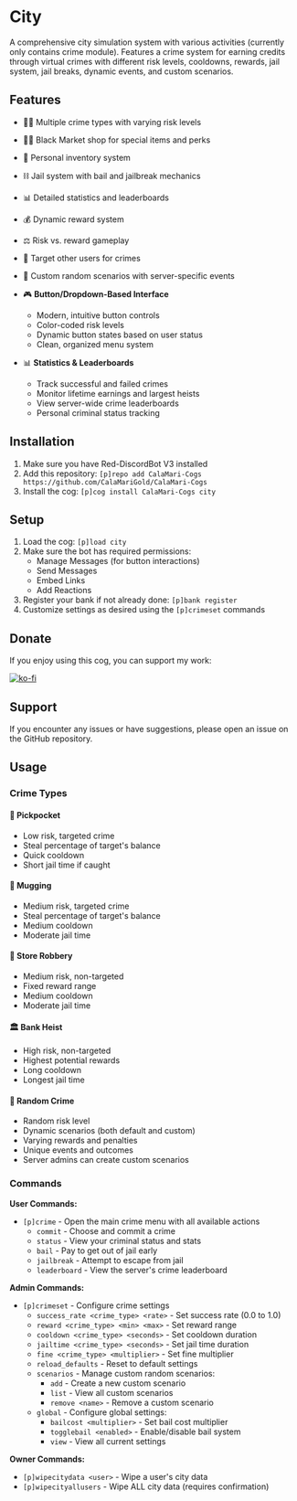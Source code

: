 # City

A comprehensive city simulation system with various activities (currently only contains crime module). Features a crime system for earning credits through virtual crimes with different risk levels, cooldowns, rewards, jail system, jail breaks, dynamic events, and custom scenarios.

## Features

- 🦹‍♂️ Multiple crime types with varying risk levels
- 🏴‍☠️ Black Market shop for special items and perks
- 🎒 Personal inventory system
- ⛓️ Jail system with bail and jailbreak mechanics
- 📊 Detailed statistics and leaderboards
- 💰 Dynamic reward system
- ⚖️ Risk vs. reward gameplay
- 🎯 Target other users for crimes
- 🎲 Custom random scenarios with server-specific events

- 🎮 **Button/Dropdown-Based Interface**
  - Modern, intuitive button controls
  - Color-coded risk levels
  - Dynamic button states based on user status
  - Clean, organized menu system

- 📊 **Statistics & Leaderboards**
  - Track successful and failed crimes
  - Monitor lifetime earnings and largest heists
  - View server-wide crime leaderboards
  - Personal criminal status tracking

## Installation

1. Make sure you have Red-DiscordBot V3 installed
2. Add this repository: `[p]repo add CalaMari-Cogs https://github.com/CalaMariGold/CalaMari-Cogs`
3. Install the cog: `[p]cog install CalaMari-Cogs city`

## Setup

1. Load the cog: `[p]load city`
2. Make sure the bot has required permissions:
   - Manage Messages (for button interactions)
   - Send Messages
   - Embed Links
   - Add Reactions
3. Register your bank if not already done: `[p]bank register`
4. Customize settings as desired using the `[p]crimeset` commands

## Donate

If you enjoy using this cog, you can support my work:

[![ko-fi](https://ko-fi.com/img/githubbutton_sm.svg)](https://ko-fi.com/calamarigold)

## Support

If you encounter any issues or have suggestions, please open an issue on the GitHub repository.

## Usage

### Crime Types

#### 🧤 Pickpocket
- Low risk, targeted crime
- Steal percentage of target's balance
- Quick cooldown
- Short jail time if caught

#### 🔪 Mugging
- Medium risk, targeted crime
- Steal percentage of target's balance
- Medium cooldown
- Moderate jail time

#### 🏪 Store Robbery
- Medium risk, non-targeted
- Fixed reward range
- Medium cooldown
- Moderate jail time

#### 🏛️ Bank Heist
- High risk, non-targeted
- Highest potential rewards
- Long cooldown
- Longest jail time

#### 🎲 Random Crime
- Random risk level
- Dynamic scenarios (both default and custom)
- Varying rewards and penalties
- Unique events and outcomes
- Server admins can create custom scenarios

### Commands

**User Commands:**
- `[p]crime` - Open the main crime menu with all available actions
  - `commit` - Choose and commit a crime
  - `status` - View your criminal status and stats
  - `bail` - Pay to get out of jail early
  - `jailbreak` - Attempt to escape from jail
  - `leaderboard` - View the server's crime leaderboard

**Admin Commands:**
- `[p]crimeset` - Configure crime settings
  - `success_rate <crime_type> <rate>` - Set success rate (0.0 to 1.0)
  - `reward <crime_type> <min> <max>` - Set reward range
  - `cooldown <crime_type> <seconds>` - Set cooldown duration
  - `jailtime <crime_type> <seconds>` - Set jail time duration
  - `fine <crime_type> <multiplier>` - Set fine multiplier
  - `reload_defaults` - Reset to default settings
  - `scenarios` - Manage custom random scenarios:
    - `add` - Create a new custom scenario
    - `list` - View all custom scenarios
    - `remove <name>` - Remove a custom scenario
  - `global` - Configure global settings:
    - `bailcost <multiplier>` - Set bail cost multiplier
    - `togglebail <enabled>` - Enable/disable bail system
    - `view` - View all current settings

**Owner Commands:**
- `[p]wipecitydata <user>` - Wipe a user's city data
- `[p]wipecityallusers` - Wipe ALL city data (requires confirmation)
